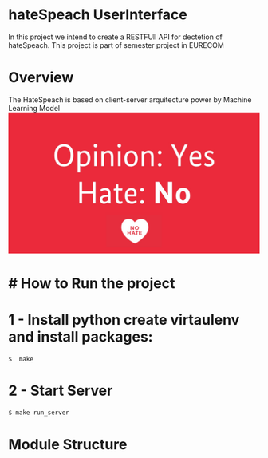 # hateSpeach UserInterface

In this project we intend to create a RESTFUll API for dectetion of hateSpeach.
This project is part of semester project in EURECOM

# Overview
The HateSpeach is based on client-server arquitecture power by Machine Learning Model
![Alt text](overview.jpg?raw=true "Title")

# # How to Run the project

# 1 - Install python create virtaulenv and install packages: 
    $  make 

# 2 - Start Server
    $ make run_server

# Module Structure